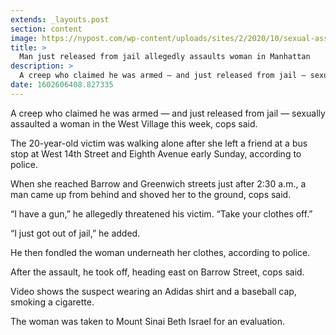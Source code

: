 ```yaml
--- 
extends: _layouts.post 
section: content 
image: https://nypost.com/wp-content/uploads/sites/2/2020/10/sexual-assault-05.jpg?quality=90&strip=all&w=1200 
title: > 
  Man just released from jail allegedly assaults woman in Manhattan 
description: > 
  A creep who claimed he was armed — and just released from jail — sexually assaulted a woman in the West Village this week, cops said.When she reached Barrow and Greenwich streets just after 2:30 a.m., a man came up from behind and shoved her to the ground, cops said.He then fondled the woman underneath her clothes, according to police.After the assault, he took off, heading east on Barrow Street, cops said.The woman was taken to Mount Sinai Beth Israel for an evaluation. 
date: 1602606408.827335 
--- 
```

A creep who claimed he was armed — and just released from jail — sexually assaulted a woman in the West Village this week, cops said.

The 20-year-old victim was walking alone after she left a friend at a bus stop at West 14th Street and Eighth Avenue early Sunday, according to police.

When she reached Barrow and Greenwich streets just after 2:30 a.m., a man came up from behind and shoved her to the ground, cops said.

“I have a gun,” he allegedly threatened his victim. “Take your clothes off.”

“I just got out of jail,” he added.

He then fondled the woman underneath her clothes, according to police.

After the assault, he took off, heading east on Barrow Street, cops said.

Video shows the suspect wearing an Adidas shirt and a baseball cap, smoking a cigarette.

The woman was taken to Mount Sinai Beth Israel for an evaluation.